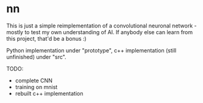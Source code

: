 # nn

This is just a simple reimplementation of a convolutional neuronal network - mostly to test my own understanding of AI. If anybody else can learn from this  project, that'd be a bonus :)

Python implementation under "prototype", c++ implementation (still unfinished) under "src". 

TODO: 
 - complete CNN
 - training on mnist
 - rebuilt c++ implementation
